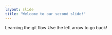 ```yaml
---
layout: slide
title: "Welcome to our second slide!"
---
```

Learning the git flow
Use the left arrow to go back!
